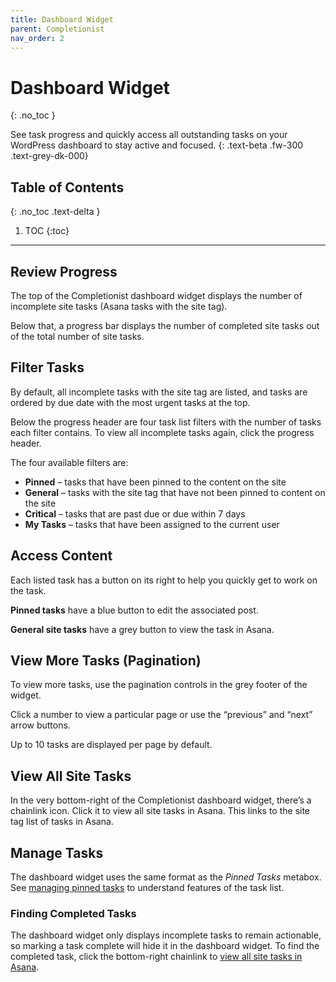 ```yaml
---
title: Dashboard Widget
parent: Completionist
nav_order: 2
---
```


# Dashboard Widget
{: .no_toc }

See task progress and quickly access all outstanding tasks on your WordPress dashboard to stay active and focused.
{: .text-beta .fw-300 .text-grey-dk-000}

## Table of Contents
{: .no_toc .text-delta }

1. TOC
{:toc}

---

## Review Progress

The top of the Completionist dashboard widget displays the number of incomplete site tasks (Asana tasks with the site tag).

Below that, a progress bar displays the number of completed site tasks out of the total number of site tasks.

## Filter Tasks

By default, all incomplete tasks with the site tag are listed, and tasks are ordered by due date with the most urgent tasks at the top.

Below the progress header are four task list filters with the number of tasks each filter contains. To view all incomplete tasks again, click the progress header.

The four available filters are:

- **Pinned** – tasks that have been pinned to the content on the site
- **General** – tasks with the site tag that have not been pinned to content on the site
- **Critical** – tasks that are past due or due within 7 days
- **My Tasks** – tasks that have been assigned to the current user

## Access Content

Each listed task has a button on its right to help you quickly get to work on the task.

**Pinned tasks** have a blue button to edit the associated post.

**General site tasks** have a grey button to view the task in Asana.

## View More Tasks (Pagination)

To view more tasks, use the pagination controls in the grey footer of the widget.

Click a number to view a particular page or use the “previous” and “next” arrow buttons.

Up to 10 tasks are displayed per page by default.

## View All Site Tasks

In the very bottom-right of the Completionist dashboard widget, there’s a chainlink icon. Click it to view all site tasks in Asana. This links to the site tag list of tasks in Asana.

## Manage Tasks

The dashboard widget uses the same format as the *Pinned Tasks* metabox. See [managing pinned tasks](https://docs.purpleturtlecreative.com/completionist/pinned-tasks/#manage-pinned-tasks) to understand features of the task list.

<div class="banner banner-info">
  <h3>
    Finding Completed Tasks
  </h3>
  <p>
    The dashboard widget only displays incomplete tasks to remain actionable, so marking a task complete will hide it in the dashboard widget. To find the completed task, click the bottom-right chainlink to <a href="#view-all-site-tasks">view all site tasks in Asana</a>.
  </p>
</div>
